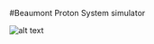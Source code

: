 #Beaumont Proton System simulator


![alt text](https://github.com/xiaodacong/Beaumont_Proton_Simulatoror/main/proton_simulator.png?raw=true)
